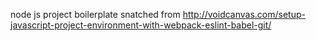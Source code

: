 node js project boilerplate snatched from http://voidcanvas.com/setup-javascript-project-environment-with-webpack-eslint-babel-git/
